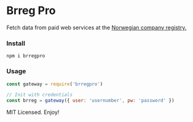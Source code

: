 # Brreg Pro

Fetch data from paid web services at the [Norwegian company registry.](https://www.brreg.no/produkter-og-tjenester/bestille-produkter/maskinlesbare-data-enhetsregisteret/begrenset-tilgang-enhetsregisteret/)

### Install

```
npm i brregpro
```

### Usage

```js
const gateway = require('brregpro')

// Init with credentials
const brreg = gateway({ user: 'usernumber', pw: 'password' })
```

MIT Licensed. Enjoy!
